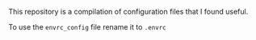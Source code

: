 This repository is a compilation of configuration files that I found useful.

To use the `envrc_config` file rename it to `.envrc` 
